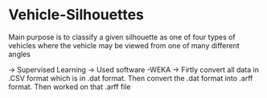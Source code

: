 # Vehicle-Silhouettes
Main purpose is to classify a given silhouette as one of four types of vehicles where the vehicle may be viewed from one of many different angles

-> Supervised Learning
-> Used software -WEKA
-> Firtly convert all data in .CSV format which is in .dat format. Then convert the .dat format into .arff format. Then worked on that .arff file

